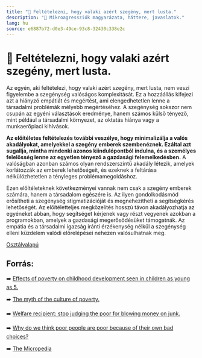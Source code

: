```yaml
---
title: "🚫 Feltételezni, hogy valaki azért szegény, mert lusta."
description: "🚫 Mikroagressziók magyarázata, háttere, javaslatok."
lang: hu
source: e6887b72-d0e3-49ce-93c8-32430c338e2c
---
```


<div class="wiki-content agression-title">

# 🚫 Feltételezni, hogy valaki azért szegény, mert lusta.

Az egyén, aki feltételezi, hogy valaki azért szegény, mert lusta, nem veszi figyelembe a szegénység valóságos komplexitását. Ez a hozzáállás kifejezi azt a hiányzó empátiát és megértést, ami elengedhetetlen lenne a társadalmi problémák mélyebb megértéséhez. A szegénység sokszor nem csupán az egyéni választások eredménye, hanem számos külső tényező, mint például a társadalmi környezet, az oktatás hiánya vagy a munkaerőpiaci kihívások.

**Az előítéletes feltételezés további veszélye, hogy minimalizálja a valós akadályokat, amelyekkel a szegény emberek szembenéznek. Ezáltal azt sugallja, mintha mindenki azonos kiindulópontból indulna, és a személyes felelősség lenne az egyetlen tényező a gazdasági felemelkedésben.** A valóságban azonban számos olyan rendszerszintű akadály létezik, amelyek korlátozzák az emberek lehetőségeit, és ezeknek a feltárása nélkülözhetetlen a tényleges problémamegoldáshoz.

Ezen előítéleteknek következményei vannak nem csak a szegény emberek számára, hanem a társadalom egészére is. Az ilyen gondolkodásmód erősítheti a szegénység stigmatizációját és megnehezítheti a segítségkérés lehetőségét. Az előítéletteljes megközelítés hosszú távon akadályozhatja az egyéneket abban, hogy segítséget kérjenek vagy részt vegyenek azokban a programokban, amelyek a gazdasági megerősödésüket támogatnák. Az empátia és a társadalmi igazság iránti érzékenység nélkül a szegénység elleni küzdelem valódi előrelépései nehezen valósulhatnak meg.


<div class="categories">

[Osztályalapú](/#/entry?id=osztalyalapu)

</div>

## Forrás:

➡️ [Effects of poverty on childhood development seen in children as young as 5.](https://www.sciencedaily.com/releases/2020/10/201009093542.htm)

➡️ [The myth of the culture of poverty.](http://www.ascd.org/publications/educational-leadership/apr08/vol65/num07/The-Myth-of-the-Culture-of-Poverty.aspx)

➡️ [Welfare recipient: stop judging the poor for blowing money on junk.](https://www.businessinsider.com/welfare-recipient-stop-judging-the-poor-for-blowing-money-on-junk-2012-7)

➡️ [Why do we think poor people are poor because of their own bad choices?](https://www.theguardian.com/us-news/2017/jul/05/us-inequality-poor-people-bad-choices-wealthy-bias)

➡️ [The Micropedia](https://www.themicropedia.org/)


</div>